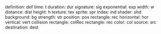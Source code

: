 definition: def
time: t
duration: dur
signature: sig
exponential: exp
width: w
distance: dist
height: h
texture: tex
sprite: spr
index: ind
shader: shd
background: bg
strength: str
position: pos
rectangle: rec
horizontal: hor
vertical: vert
collision rectangle: colRec
rectangle: rec
color: col
source: src
destination: dest
